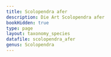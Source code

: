 ```yaml
---
title: Scolopendra afer
description: Die Art Scolopendra afer
bookHidden: true
type: page
layout: taxonomy_species
datafile: scolopendra_afer
genus: Scolopendra
---
```


